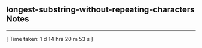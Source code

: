<h2>longest-substring-without-repeating-characters Notes</h2><hr>[ Time taken: 1 d 14 hrs 20 m 53 s ]